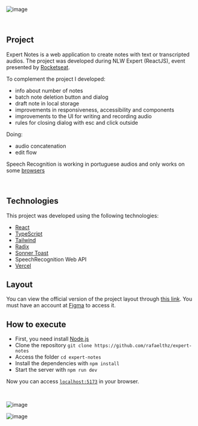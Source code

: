 ![image](https://github.com/rafaelthz/expert-notes/assets/26236392/352cb2c2-66ad-45c4-b567-79a0a450be27)

<br>

## Project

Expert Notes is a web application to create notes with text or transcripted audios. The project was developed during NLW Expert (ReactJS), event presented by [Rocketseat](https://rocketseat.com.br/).

To complement the project I developed:
- info about number of notes
- batch note deletion button and dialog
- draft note in local storage
- improvements in responsiveness, accessibility and components
- improvements to the UI for writing and recording audio
- rules for closing dialog with esc and click outside

Doing:
- audio concatenation
- edit flow

Speech Recognition is working in portuguese audios and only works on some [browsers](developer.mozilla.org/en-us/docs/web/api/speechrecognition)

<br>

## Technologies

This project was developed using the following technologies:

- [React](https://reactjs.org)
- [TypeScript](https://www.typescriptlang.org/)
- [Tailwind](https://tailwindui.com)
- [Radix](https://radix-ui.com)
- [Sonner Toast](https://sonner.emilkowal.ski/)
- SpeechRecognition Web API
- [Vercel](https://vercel.com)

## Layout

You can view the official version of the project layout through [this link](https://www.figma.com/community/file/1336456128647909148). You must have an account at [Figma](http://figma.com/) to access it.

## How to execute

- First, you need install [Node.js](https://nodejs.org/en/download/)
- Clone the repository `git clone https://github.com/rafaelthz/expert-notes`
- Access the folder `cd expert-notes`
- Install the dependencies with `npm install`
- Start the server with `npm run dev`

Now you can access [`localhost:5173`](localhost:5173) in your browser.

<br>

![image](https://github.com/rafaelthz/expert-notes/assets/26236392/87cb9040-ee27-4136-9393-154dd8a79b1b)

![image](https://github.com/rafaelthz/expert-notes/assets/26236392/f8a03c25-b5c2-4958-a528-ba214e63d3fa)

